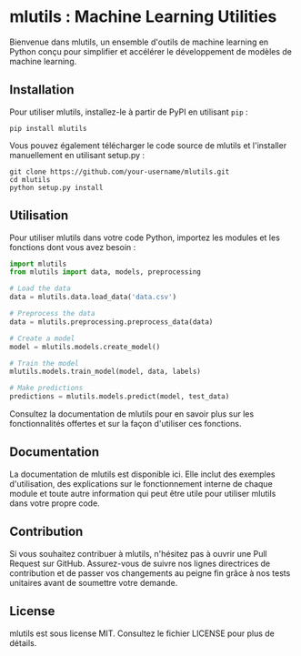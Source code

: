 # mlutils : Machine Learning Utilities

Bienvenue dans mlutils, un ensemble d'outils de machine learning en Python conçu pour simplifier et accélérer le développement de modèles de machine learning.

## Installation

Pour utiliser mlutils, installez-le à partir de PyPI en utilisant `pip` :

```
pip install mlutils
```

Vous pouvez également télécharger le code source de mlutils et l'installer manuellement en utilisant setup.py :

```
git clone https://github.com/your-username/mlutils.git
cd mlutils
python setup.py install
```

## Utilisation

Pour utiliser mlutils dans votre code Python, importez les modules et les fonctions dont vous avez besoin :

```python
import mlutils
from mlutils import data, models, preprocessing

# Load the data
data = mlutils.data.load_data('data.csv')

# Preprocess the data
data = mlutils.preprocessing.preprocess_data(data)

# Create a model
model = mlutils.models.create_model()

# Train the model
mlutils.models.train_model(model, data, labels)

# Make predictions
predictions = mlutils.models.predict(model, test_data)
```

Consultez la documentation de mlutils pour en savoir plus sur les fonctionnalités offertes et sur la façon d'utiliser ces fonctions.

## Documentation
La documentation de mlutils est disponible ici. Elle inclut des exemples d'utilisation, des explications sur le fonctionnement interne de chaque module et toute autre information qui peut être utile pour utiliser mlutils dans votre propre code.

## Contribution
Si vous souhaitez contribuer à mlutils, n'hésitez pas à ouvrir une Pull Request sur GitHub. Assurez-vous de suivre nos lignes directrices de contribution et de passer vos changements au peigne fin grâce à nos tests unitaires avant de soumettre votre demande.

## License
mlutils est sous license MIT. Consultez le fichier LICENSE pour plus de détails.
